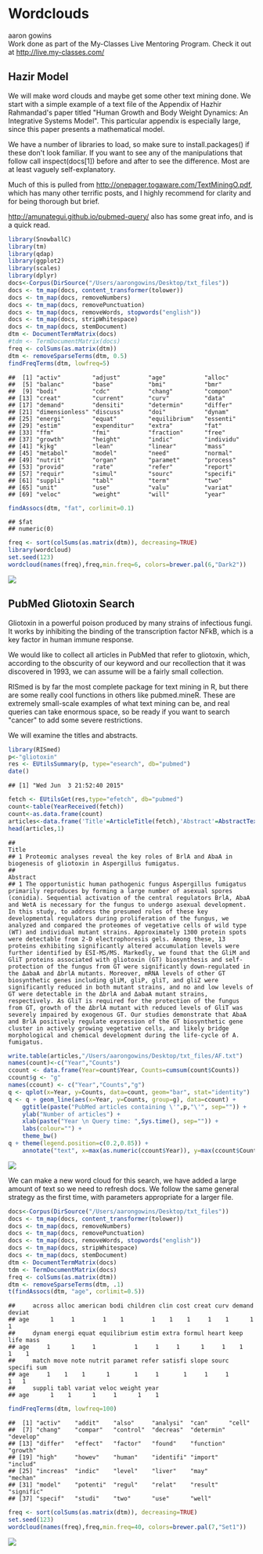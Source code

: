 # Wordclouds
aaron gowins  
Work done as part of the My-Classes Live Mentoring Program. Check it out at http://live.my-classes.com/ 

## Hazir Model
We will make word clouds and maybe get some other text mining done. We start with a simple example of a text file of the Appendix of Hazhir Rahmandad's paper titled "Human Growth and Body Weight Dynamics: An Integrative Systems Model". This particular appendix is especially large, since this paper presents a mathematical model. 

We have a number of libraries to load, so make sure to install.packages() if these don't look familiar. If you want to see any of the manipulations that follow call inspect(docs[1]) before and after to see the difference. Most are at least vaguely self-explanatory.

Much of this is pulled from http://onepager.togaware.com/TextMiningO.pdf, which has many other terrific posts, and I highly recommend for clarity and for being thorough but brief.

http://amunategui.github.io/pubmed-query/ also has some great info, and is a quick read.


```r
library(SnowballC)
library(tm)
library(qdap)
library(ggplot2)
library(scales)
library(dplyr)
docs<-Corpus(DirSource("/Users/aarongowins/Desktop/txt_files"))
docs <- tm_map(docs, content_transformer(tolower))
docs <- tm_map(docs, removeNumbers)
docs <- tm_map(docs, removePunctuation)
docs <- tm_map(docs, removeWords, stopwords("english"))
docs <- tm_map(docs, stripWhitespace)
docs <- tm_map(docs, stemDocument)
dtm <- DocumentTermMatrix(docs)
#tdm <- TermDocumentMatrix(docs)
freq <- colSums(as.matrix(dtm))
dtm <- removeSparseTerms(dtm, 0.5)
findFreqTerms(dtm, lowfreq=5)
```

```
##  [1] "activ"         "adjust"        "age"           "alloc"        
##  [5] "balanc"        "base"          "bmi"           "bmr"          
##  [9] "bodi"          "cdc"           "chang"         "compon"       
## [13] "creat"         "current"       "curv"          "data"         
## [17] "demand"        "densiti"       "determin"      "differ"       
## [21] "dimensionless" "discuss"       "doi"           "dynam"        
## [25] "energi"        "equat"         "equilibrium"   "essenti"      
## [29] "estim"         "expenditur"    "extra"         "fat"          
## [33] "ffm"           "fmi"           "fraction"      "free"         
## [37] "growth"        "height"        "indic"         "individu"     
## [41] "kjkg"          "lean"          "linear"        "mass"         
## [45] "metabol"       "model"         "need"          "normal"       
## [49] "nutrit"        "organ"         "paramet"       "process"      
## [53] "provid"        "rate"          "refer"         "report"       
## [57] "requir"        "simul"         "sourc"         "specifi"      
## [61] "suppli"        "tabl"          "term"          "two"          
## [65] "unit"          "use"           "valu"          "variat"       
## [69] "veloc"         "weight"        "will"          "year"
```

```r
findAssocs(dtm, "fat", corlimit=0.1)
```

```
## $fat
## numeric(0)
```

```r
freq <- sort(colSums(as.matrix(dtm)), decreasing=TRUE)
library(wordcloud)
set.seed(123)
wordcloud(names(freq),freq,min.freq=6, colors=brewer.pal(6,"Dark2"))
```

![](Gliotoxin_files/figure-html/unnamed-chunk-1-1.png) 

## PubMed Gliotoxin Search

Gliotoxin in a powerful poison produced by many strains of infectious fungi. It works by inhibiting the binding of the transcription factor NFkB, which is a key factor in human immune response.

We would like to collect all articles in PubMed that refer to gliotoxin, which, according to the obscurity of our keyword and our recollection that it was discovered in 1993, we can assume will be a fairly small collection.

RISmed is by far the most complete package for text mining in R, but there are some really cool functions in others like pubmed.mineR. These are extremely small-scale examples of what text mining can be, and real queries can take enormous space, so be ready if you want to search "cancer" to add some severe restrictions.

We will examine the titles and abstracts.



```r
library(RISmed)
p<-"gliotoxin"
res <- EUtilsSummary(p, type="esearch", db="pubmed")
date()
```

```
## [1] "Wed Jun  3 21:52:40 2015"
```

```r
fetch <- EUtilsGet(res,type="efetch", db="pubmed")
count<-table(YearReceived(fetch))
count<-as.data.frame(count)
articles<-data.frame('Title'=ArticleTitle(fetch),'Abstract'=AbstractText(fetch))
head(articles,1)
```

```
##                                                                                                           Title
## 1 Proteomic analyses reveal the key roles of BrlA and AbaA in biogenesis of gliotoxin in Aspergillus fumigatus.
##                                                                                                                                                                                                                                                                                                                                                                                                                                                                                                                                                                                                                                                                                                                                                                                                                                                                                                                                                                                                                                                                                                                                                                                                                                                                                                                                                                                                                                                                                                                                                                                      Abstract
## 1 The opportunistic human pathogenic fungus Aspergillus fumigatus primarily reproduces by forming a large number of asexual spores (conidia). Sequential activation of the central regulators BrlA, AbaA and WetA is necessary for the fungus to undergo asexual development. In this study, to address the presumed roles of these key developmental regulators during proliferation of the fungus, we analyzed and compared the proteomes of vegetative cells of wild type (WT) and individual mutant strains. Approximately 1300 protein spots were detectable from 2-D electrophoresis gels. Among these, 13 proteins exhibiting significantly altered accumulation levels were further identified by ESI-MS/MS. Markedly, we found that the GliM and GliT proteins associated with gliotoxin (GT) biosynthesis and self-protection of the fungus from GT were significantly down-regulated in the ΔabaA and ΔbrlA mutants. Moreover, mRNA levels of other GT biosynthetic genes including gliM, gliP, gliT, and gliZ were significantly reduced in both mutant strains, and no and low levels of GT were detectable in the ΔbrlA and ΔabaA mutant strains, respectively. As GliT is required for the protection of the fungus from GT, growth of the ΔbrlA mutant with reduced levels of GliT was severely impaired by exogenous GT. Our studies demonstrate that AbaA and BrlA positively regulate expression of the GT biosynthetic gene cluster in actively growing vegetative cells, and likely bridge morphological and chemical development during the life-cycle of A. fumigatus.
```

```r
write.table(articles,"/Users/aarongowins/Desktop/txt_files/AF.txt")
names(count)<-c("Year","Counts")
ccount <- data.frame(Year=count$Year, Counts=cumsum(count$Counts)) 
ccount$g <- "g"
names(ccount) <- c("Year","Counts","g")
q <- qplot(x=Year, y=Counts, data=count, geom="bar", stat="identity")
q <- q + geom_line(aes(x=Year, y=Counts, group=g), data=ccount) +
    ggtitle(paste("PubMed articles containing \'",p,"\'", sep="")) +
    ylab("Number of articles") +
    xlab(paste("Year \n Query time: ",Sys.time(), sep="")) +
    labs(colour="") +
    theme_bw()
q + theme(legend.position=c(0.2,0.85)) +
    annotate("text", x=max(as.numeric(ccount$Year)), y=max(ccount$Counts), label=max(ccount$Counts))
```

![](Gliotoxin_files/figure-html/unnamed-chunk-2-1.png) 

We can make a new word cloud for this search, we have added a large amount of text so we need to refresh docs. We follow the same general strategy as the first time, with parameters appropriate for a larger file. 


```r
docs<-Corpus(DirSource("/Users/aarongowins/Desktop/txt_files"))
docs <- tm_map(docs, content_transformer(tolower))
docs <- tm_map(docs, removeNumbers)
docs <- tm_map(docs, removePunctuation)
docs <- tm_map(docs, removeWords, stopwords("english"))
docs <- tm_map(docs, stripWhitespace)
docs <- tm_map(docs, stemDocument)
dtm <- DocumentTermMatrix(docs)
tdm <- TermDocumentMatrix(docs)
freq <- colSums(as.matrix(dtm))
dtm <- removeSparseTerms(dtm, .1)
t(findAssocs(dtm, "age", corlimit=0.5))
```

```
##     across alloc american bodi children clin cost creat curv demand deviat
## age      1     1        1    1        1    1    1     1    1      1      1
##     dynam energi equat equilibrium estim extra formul heart keep life mass
## age     1      1     1           1     1     1      1     1    1    1    1
##     match move note nutrit paramet refer satisfi slope sourc specifi sum
## age     1    1    1      1       1     1       1     1     1       1   1
##     suppli tabl variat veloc weight year
## age      1    1      1     1      1    1
```

```r
findFreqTerms(dtm, lowfreq=100)
```

```
##  [1] "activ"    "addit"    "also"     "analysi"  "can"      "cell"    
##  [7] "chang"    "compar"   "control"  "decreas"  "determin" "develop" 
## [13] "differ"   "effect"   "factor"   "found"    "function" "growth"  
## [19] "high"     "howev"    "human"    "identifi" "import"   "includ"  
## [25] "increas"  "indic"    "level"    "liver"    "may"      "mechan"  
## [31] "model"    "potenti"  "regul"    "relat"    "result"   "signific"
## [37] "specif"   "studi"    "two"      "use"      "well"
```

```r
freq <- sort(colSums(as.matrix(dtm)), decreasing=TRUE)
set.seed(123)
wordcloud(names(freq),freq,min.freq=40, colors=brewer.pal(7,"Set1"))
```

![](Gliotoxin_files/figure-html/unnamed-chunk-3-1.png) 
